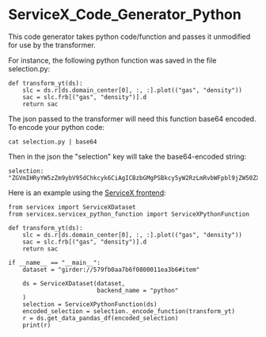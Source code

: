 # ServiceX_Code_Generator_Python

This code generator takes python code/function and passes it unmodified for use by the transformer.

For instance, the following python function was saved in the file selection.py:

```
def transform_yt(ds):
    slc = ds.r[ds.domain_center[0], :, :].plot(("gas", "density"))
    sac = slc.frb[("gas", "density")].d
    return sac
```

The json passed to the transformer will need this function base64 encoded. To encode your python code:

```
cat selection.py | base64
```

Then in the json the "selection" key will take the base64-encoded string:
``` 
selection: "ZGVmIHRyYW5zZm9ybV95dChkcyk6CiAgICBzbGMgPSBkcy5yW2RzLmRvbWFpbl9jZW50ZXJbMF0sIDosIDpdLnBsb3QoKCJnYXMiLCAiZGVuc2l0eSIpKQogICAgc2FjID0gc2xjLmZyYlsoImdhcyIsICJkZW5zaXR5IildLmQKICAgIHJldHVybiBzYWMK"
```

Here is an example using the [ServiceX frontend](https://github.com/ssl-hep/ServiceX_frontend):

```
from servicex import ServiceXDataset
from servicex.servicex_python_function import ServiceXPythonFunction

def transform_yt(ds):
    slc = ds.r[ds.domain_center[0], :, :].plot(("gas", "density"))
    sac = slc.frb[("gas", "density")].d
    return sac

if __name__ == "__main__":
    dataset = "girder://579fb0aa7b6f0800011ea3b6#item"
    
    ds = ServiceXDataset(dataset, 
                         backend_name = "python"
    )
    selection = ServiceXPythonFunction(ds)
    encoded_selection = selection._encode_function(transform_yt)
    r = ds.get_data_pandas_df(encoded_selection)
    print(r)
```
